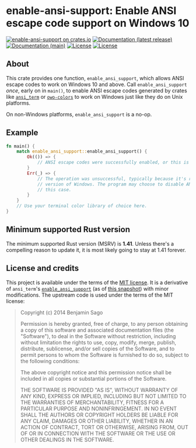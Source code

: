 # enable-ansi-support: Enable ANSI escape code support on Windows 10

[![enable-ansi-support on crates.io](https://img.shields.io/crates/v/enable-ansi-support)](https://crates.io/crates/enable-ansi-support)
[![Documentation (latest release)](https://docs.rs/enable-ansi-support/badge.svg)](https://docs.rs/enable-ansi-support/)
[![Documentation (main)](https://img.shields.io/badge/docs-main-59f)](https://sunshowers.github.io/enable-ansi-support/rustdoc/enable_ansi_support/)
[![License](https://img.shields.io/badge/license-Apache-green.svg)](LICENSE-APACHE)
[![License](https://img.shields.io/badge/license-MIT-green.svg)](LICENSE)

## About

This crate provides one function, `enable_ansi_support`, which allows ANSI escape codes to work on Windows 10 and above.
Call `enable_ansi_support` *once*, early on in `main()`, to enable ANSI escape codes generated by crates like
[`ansi_term`](https://docs.rs/ansi_term) or [`owo-colors`](https://docs.rs/owo-colors) to work on Windows just like they
do on Unix platforms.

On non-Windows platforms, `enable_ansi_support` is a no-op.

## Example

```rust
fn main() {
    match enable_ansi_support::enable_ansi_support() {
        Ok(()) => {
            // ANSI escape codes were successfully enabled, or this is a non-Windows platform.
        }
        Err(_) => {
            // The operation was unsuccessful, typically because it's running on an older
            // version of Windows. The program may choose to disable ANSI color code output in
            // this case.
        }
    }
    // Use your terminal color library of choice here.
}
```

## Minimum supported Rust version

The minimum supported Rust version (MSRV) is **1.41**. Unless there's a compelling reason to update it, it is most
likely going to stay at 1.41 forever.

## License and credits

This project is available under the terms of the [MIT license](LICENSE). It is a derivative of `ansi_term`'s
[`enable_ansi_support`](https://github.com/ogham/rust-ansi-term/blob/master/src/windows.rs)
(as of [this snapshot](https://github.com/ogham/rust-ansi-term/blob/ff7eba98d55ad609c7fcc8c7bb0859b37c7545cc/src/windows.rs))
with minor modifications. The upstream code is used under the terms of the MIT license:

> Copyright (c) 2014 Benjamin Sago
>
> Permission is hereby granted, free of charge, to any person obtaining a copy
> of this software and associated documentation files (the "Software"), to deal
> in the Software without restriction, including without limitation the rights
> to use, copy, modify, merge, publish, distribute, sublicense, and/or sell
> copies of the Software, and to permit persons to whom the Software is
> furnished to do so, subject to the following conditions:
>
> The above copyright notice and this permission notice shall be included in all
> copies or substantial portions of the Software.
> 
> THE SOFTWARE IS PROVIDED "AS IS", WITHOUT WARRANTY OF ANY KIND, EXPRESS OR
> IMPLIED, INCLUDING BUT NOT LIMITED TO THE WARRANTIES OF MERCHANTABILITY,
> FITNESS FOR A PARTICULAR PURPOSE AND NONINFRINGEMENT. IN NO EVENT SHALL THE
> AUTHORS OR COPYRIGHT HOLDERS BE LIABLE FOR ANY CLAIM, DAMAGES OR OTHER
> LIABILITY, WHETHER IN AN ACTION OF CONTRACT, TORT OR OTHERWISE, ARISING FROM,
> OUT OF OR IN CONNECTION WITH THE SOFTWARE OR THE USE OR OTHER DEALINGS IN THE
> SOFTWARE.
